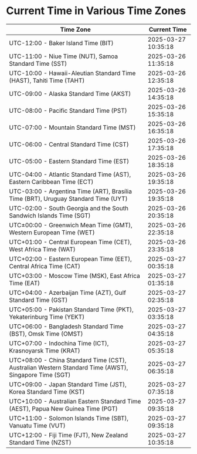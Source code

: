 # Current Time in Various Time Zones

| Time Zone | Current Time |
|-----------|--------------|
| UTC-12:00 - Baker Island Time (BIT) | 2025-03-27 10:35:18 |
| UTC-11:00 - Niue Time (NUT), Samoa Standard Time (SST) | 2025-03-26 11:35:18 |
| UTC-10:00 - Hawaii-Aleutian Standard Time (HAST), Tahiti Time (TAHT) | 2025-03-26 12:35:18 |
| UTC-09:00 - Alaska Standard Time (AKST) | 2025-03-26 14:35:18 |
| UTC-08:00 - Pacific Standard Time (PST) | 2025-03-26 15:35:18 |
| UTC-07:00 - Mountain Standard Time (MST) | 2025-03-26 16:35:18 |
| UTC-06:00 - Central Standard Time (CST) | 2025-03-26 17:35:18 |
| UTC-05:00 - Eastern Standard Time (EST) | 2025-03-26 18:35:18 |
| UTC-04:00 - Atlantic Standard Time (AST), Eastern Caribbean Time (ECT) | 2025-03-26 19:35:18 |
| UTC-03:00 - Argentina Time (ART), Brasília Time (BRT), Uruguay Standard Time (UYT) | 2025-03-26 19:35:18 |
| UTC-02:00 - South Georgia and the South Sandwich Islands Time (SGT) | 2025-03-26 20:35:18 |
| UTC±00:00 - Greenwich Mean Time (GMT), Western European Time (WET) | 2025-03-26 22:35:18 |
| UTC+01:00 - Central European Time (CET), West Africa Time (WAT) | 2025-03-26 23:35:18 |
| UTC+02:00 - Eastern European Time (EET), Central Africa Time (CAT) | 2025-03-27 00:35:18 |
| UTC+03:00 - Moscow Time (MSK), East Africa Time (EAT) | 2025-03-27 01:35:18 |
| UTC+04:00 - Azerbaijan Time (AZT), Gulf Standard Time (GST) | 2025-03-27 02:35:18 |
| UTC+05:00 - Pakistan Standard Time (PKT), Yekaterinburg Time (YEKT) | 2025-03-27 03:35:18 |
| UTC+06:00 - Bangladesh Standard Time (BST), Omsk Time (OMST) | 2025-03-27 04:35:18 |
| UTC+07:00 - Indochina Time (ICT), Krasnoyarsk Time (KRAT) | 2025-03-27 05:35:18 |
| UTC+08:00 - China Standard Time (CST), Australian Western Standard Time (AWST), Singapore Time (SGT) | 2025-03-27 06:35:18 |
| UTC+09:00 - Japan Standard Time (JST), Korea Standard Time (KST) | 2025-03-27 07:35:18 |
| UTC+10:00 - Australian Eastern Standard Time (AEST), Papua New Guinea Time (PGT) | 2025-03-27 09:35:18 |
| UTC+11:00 - Solomon Islands Time (SBT), Vanuatu Time (VUT) | 2025-03-27 09:35:18 |
| UTC+12:00 - Fiji Time (FJT), New Zealand Standard Time (NZST) | 2025-03-27 10:35:18 |
